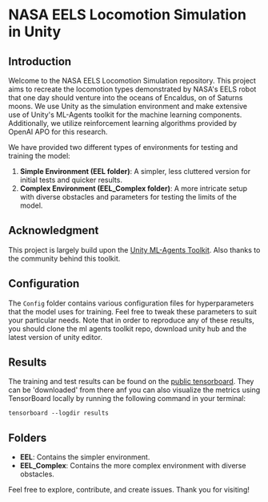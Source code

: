 # NASA EELS Locomotion Simulation in Unity

## Introduction
Welcome to the NASA EELS Locomotion Simulation repository. This project aims to recreate the locomotion types demonstrated by NASA's EELS robot that one day should venture into the oceans of Encaldus, on of Saturns moons. We use Unity as the simulation environment and make extensive use of Unity's ML-Agents toolkit for the machine learning components. Additionally, we utilize reinforcement learning algorithms provided by OpenAI APO for this research.

We have provided two different types of environments for testing and training the model:

1. **Simple Environment (EEL folder)**: A simpler, less cluttered version for initial tests and quicker results.
2. **Complex Environment (EEL_Complex folder)**: A more intricate setup with diverse obstacles and parameters for testing the limits of the model.

## Acknowledgment
This project is largely build upon the [Unity ML-Agents Toolkit](https://github.com/Unity-Technologies/ml-agents). Also thanks to the community behind this toolkit.

## Configuration
The `Config` folder contains various configuration files for hyperparameters that the model uses for training. Feel free to tweak these parameters to suit your particular needs. Note that in order to reproduce any of these results, you should clone the ml agents toolkit repo, download unity hub and the latest version of unity editor.

## Results
The training and test results can be found on the [public tensorboard](https://tensorboard.dev/experiment/oKkN7ge1QjSlHY9vKnE77Q/#scalars). They can be 'downloaded' from there anf you can also visualize the metrics using TensorBoard locally by running the following command in your terminal:
```
tensorboard --logdir results
```

## Folders
- **EEL**: Contains the simpler environment.
- **EEL_Complex**: Contains the more complex environment with diverse obstacles.

Feel free to explore, contribute, and create issues. Thank you for visiting!
